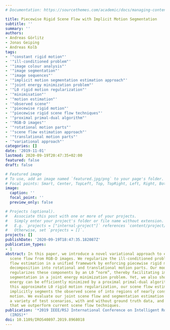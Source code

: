 ```yaml
---
# Documentation: https://sourcethemes.com/academic/docs/managing-content/

title: Piecewise Rigid Scene Flow with Implicit Motion Segmentation
subtitle: ''
summary: ''
authors:
- Andreas Görlitz
- Jonas Geiping
- Andreas Kolb
tags:
- '"constant rigid motion"'
- '"ill-conditioned problem"'
- '"image colour analysis"'
- '"image segmentation"'
- '"image sequences"'
- '"implicit motion segmentation estimation approach"'
- '"joint energy minimization problem"'
- '"L0 rigid motion regularization"'
- '"minimisation"'
- '"motion estimation"'
- '"observed scene"'
- '"piecewise rigid motion"'
- '"piecewise rigid scene flow techniques"'
- '"proximal primal-dual algorithm"'
- '"RGB-D images"'
- '"rotational motion parts"'
- '"scene flow estimation approach"'
- '"translational motion parts"'
- '"variational approach"'
categories: []
date: '2019-11-01'
lastmod: 2020-09-19T20:47:35+02:00
featured: false
draft: false

# Featured image
# To use, add an image named `featured.jpg/png` to your page's folder.
# Focal points: Smart, Center, TopLeft, Top, TopRight, Left, Right, BottomLeft, Bottom, BottomRight.
image:
  caption: ''
  focal_point: ''
  preview_only: false

# Projects (optional).
#   Associate this post with one or more of your projects.
#   Simply enter your project's folder or file name without extension.
#   E.g. `projects = ["internal-project"]` references `content/project/deep-learning/index.md`.
#   Otherwise, set `projects = []`.
projects: []
publishDate: '2020-09-19T18:47:35.182087Z'
publication_types:
- 1
abstract: In this paper, we introduce a novel variational approach to estimate the
  scene flow from RGB-D images. We regularize the ill-conditioned problem of scene
  flow estimation in a unified framework by enforcing piecewise rigid motion through
  decomposition into rotational and translational motion parts. Our model crucially
  regularizes these components by an L0 “norm”, thereby facilitating implicit motion
  segmentation in a joint energy minimization problem. Yet, we also show that this
  energy can be efficiently minimized by a proximal primal-dual algorithm. By implementing
  this approximate L0 rigid motion regularization, our scene flow estimation approach
  implicitly segments the observed scene of into regions of nearly constant rigid
  motion. We evaluate our joint scene flow and segmentation estimation approach on
  a variety of test scenarios, with and without ground truth data, and demonstrate
  that we outperform current scene flow techniques.
publication: '*2019 IEEE/RSJ International Conference on Intelligent Robots and Systems
  (IROS)*'
doi: 10.1109/IROS40897.2019.8968018
---
```

